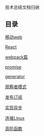 <!--
 * @Author: DaiLinBo
 * @Date: 2019-08-04 23:50:40
 * @LastEditTime: 2019-10-16 23:29:49
 * @LastEditors: DaiLinBo
 * @Description: 
 -->

技术总结文档归纳
## 目录

 [移动web](docs/mobile-web.md)

 [React](docs/react.md)

 [webpack篇](docs/webpack.md)

 [promise](docs/promise.md)

 [generator](docs/generator.md)

 [观察者模式](docs/observer.md)

 [发布订阅](docs/publish-subscribe.md)

 [实现异步](docs/asynchronous.md)

 [连接Linux](docs/connect.md)

 [高阶函数](docs/highFun.md)
